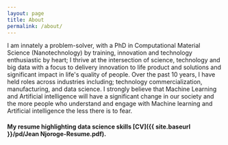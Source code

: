 ```yaml
---
layout: page
title: About
permalink: /about/
---
```


I am innately a problem-solver, with a PhD in Computational Material Science (Nanotechnology) by training, innovation and technology enthusiastic by heart; I thrive at the intersection of science, technology and big data with a focus to delivery innovation to life product and solutions and significant impact in life's quality of people. Over the past 10 years, I have held roles across industries including; technology commercialization, manufacturing, and data science.
I strongly believe that Machine Learning and Artificial intelligence will have a significant change in our society and the more people who understand and engage with Machine learning and Artificial intelligence the less there is to fear.


#### My resume highlighting data science skills [CV]({{ site.baseurl }}/pd/Jean Njoroge-Resume.pdf).
